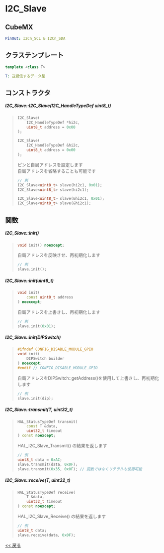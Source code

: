 # I2C_Slave

## CubeMX
```yaml
PinOut: I2Cn_SCL & I2Cn_SDA
```

## クラステンプレート
```c++
template <class T>
```
```yaml
T: 送受信するデータ型
```

## コンストラクタ
##### I2C_Slave::I2C_Slave(I2C_HandleTypeDef uint8_t)
> ```c++
> I2C_Slave(
>     I2C_HandleTypeDef *hi2c,
>     uint8_t address = 0x00
> );
> 
> I2C_Slave(
>     I2C_HandleTypeDef &hi2c,
>     uint8_t address = 0x00
> );
> ```
> ピンと自局アドレスを設定します  
> 自局アドレスを省略することも可能です
> ```c++
> // 例
> I2C_Slave<uint8_t> slave(hi2c1, 0x01);
> I2C_Slave<uint8_t> slave(hi2c1);
> 
> I2C_Slave<uint8_t> slave(&hi2c1, 0x01);
> I2C_Slave<uint8_t> slave(&hi2c1);
> ```

## 関数
##### I2C_Slave::init()
> ```c++
> void init() noexcept;
> ```
> 自局アドレスを反映させ、再初期化します  
> ```c++
> // 例
> slave.init();
> ```

##### I2C_Slave::init(uint8_t)
> ```c++
> void init(
>     const uint8_t address
> ) noexcept;
> ```
> 自局アドレスを上書きし、再初期化します  
> ```c++
> // 例
> slave.init(0x01);
> ```

##### I2C_Slave::init(DIPSwitch)
> ```c++
> #ifndef CONFIG_DISABLE_MODULE_GPIO
> void init(
>     DIPSwitch builder
> ) noexcept;
> #endif // CONFIG_DISABLE_MODULE_GPIO
> ```
> 自局アドレスをDIPSwitch::getAddress()を使用して上書きし、再初期化します  
> ```c++
> // 例
> slave.init(dip);
> ```

##### I2C_Slave::transmit(T, uint32_t)
> ```c++
> HAL_StatusTypeDef transmit(
>     const T &data,
>     uint32_t timeout
> ) const noexcept;
> ```
> HAL_I2C_Slave_Transmit() の結果を返します  
> ```c++
> // 例
> uint8_t data = 0xAC;
> slave.transmit(data, 0x0F);
> slave.transmit(0x35, 0x0F); // 変数ではなくリテラルも使用可能
> ```

##### I2C_Slave::receive(T, uint32_t)
> ```c++
> HAL_StatusTypeDef receive(
>     T &data,
>     uint32_t timeout
> ) const noexcept;
> ```
> HAL_I2C_Slave_Receive() の結果を返します  
> ```c++
> // 例
> uint8_t data;
> slave.receive(data, 0x0F);
> ```

[<< 戻る](../INDEX.md)